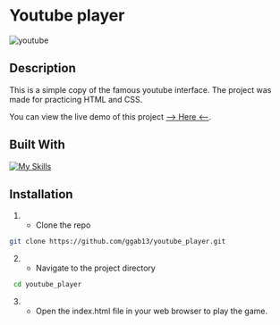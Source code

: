 # Youtube player


![youtube](https://github.com/ggab13/youtube_player/assets/67071512/0097c0f8-d442-43dd-ab58-7e87edd3100c)


## Description

This is a simple copy of the famous youtube interface.
The project was made for practicing HTML and CSS.

You can view the live demo of this project [--> Here <--](https://ggab13.github.io/youtube_player/).

## Built With

[![My Skills](https://skillicons.dev/icons?i=html,css)](https://skillicons.dev)



## Installation 

1. - Clone the repo
 ```sh
git clone https://github.com/ggab13/youtube_player.git
   ```

2. - Navigate to the project directory
```sh
 cd youtube_player
 ```
3. - Open the index.html file in your web browser to play the game.


